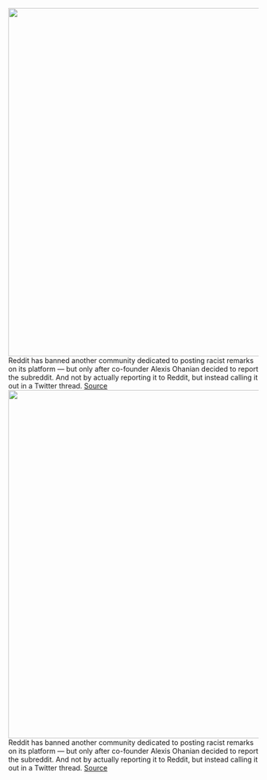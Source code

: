 <img src='https://cdn.vox-cdn.com/thumbor/pCRxbeKsTtvNQYGLxNFkK8vLXMs=/0x0:2040x1360/1200x800/filters:focal(857x517:1183x843)/cdn.vox-cdn.com/uploads/chorus_image/image/67189873/acastro_180413_1777_reddit_0001.0.jpg' width='700px' /><br/>
Reddit has banned another community dedicated to posting racist remarks on its platform — but only after co-founder Alexis Ohanian decided to report the subreddit. And not by actually reporting it to Reddit, but instead calling it out in a Twitter thread.
<a href='https://www.theverge.com/2020/8/11/21364019/reddit-bans-racist-subreddit-co-founder-alexis-ohanian-twitter-thread'> Source <a/><img src='https://cdn.vox-cdn.com/thumbor/pCRxbeKsTtvNQYGLxNFkK8vLXMs=/0x0:2040x1360/1200x800/filters:focal(857x517:1183x843)/cdn.vox-cdn.com/uploads/chorus_image/image/67189873/acastro_180413_1777_reddit_0001.0.jpg' width='700px' /><br/>
Reddit has banned another community dedicated to posting racist remarks on its platform — but only after co-founder Alexis Ohanian decided to report the subreddit. And not by actually reporting it to Reddit, but instead calling it out in a Twitter thread.
<a href='https://www.theverge.com/2020/8/11/21364019/reddit-bans-racist-subreddit-co-founder-alexis-ohanian-twitter-thread'> Source <a/>
